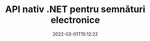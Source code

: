 ---
############################# Static ############################
layout: "product"
date: 2022-03-01T15:12:22
draft: false
#operation: 
#signaturetype: 
#fileformat: 
#productName: Java
lang: ro
#productCode: java
#otherformats: 
#breadcrumb: Put  signature on  for Java
product: "Signature"
product_tag: "signature"
platform: ".NET"
platform_tag: "net"

############################# Head ############################
head_title: ".NET Digital Signature API - Semnă electronică PDF Word Excel Imagini"
head_description: "C# .NET API de semnătură digitală, bibliotecă eSignature pentru a semna electronic PDF, Word, foi de calcul Excel, PowerPoint, imagini și formate de documente grafice."

############################# Header ############################
title: "API nativ .NET pentru semnături electronice"
description: "Adăugați semnături digitale la formatele de documente și implementați tipuri populare de semnătură electronică (text, imagine, cod QR, cod de bare, ștampilă și metadate) în aplicațiile .NET."
button:
    enable: true

############################# SubMenu ############################
submenu:
    enable: true
    
    left:
        img_alt: "GroupDocs.Signature for .NET"
        image: "https://www.groupdocs.cloud/templates/groupdocs/images/product-logos/groupdocs-signature-net.png"
        product: "GroupDocs.Signature"
        platform: ".NET"

    middle:
        button:
            # button loop
            - link: "#overview"
              text: "Prezentare generală"

            # button loop
            - link: "#features"
              text: "Caracteristici"

            # button loop
            - link: "#support"
              text: "A sustine"

            # button loop
            - link: "https://products.groupdocs.app/signature"
              text: "Demo live"

            # button loop
            - link: "https://purchase.groupdocs.com/pricing/signature/net"
              text: "Prețuri"

    right:
        link_download: "https://downloads.groupdocs.com/signature"
        link_learn: "https://docs.groupdocs.com/signature/net/"
        link_buy: "https://purchase.groupdocs.com"

############################# Overview ############################
overview:
    enable: true
    content: |
      Utilizați GroupDocs.Signature pentru .NET API pentru a crea aplicații în C#, ASP.NET și alte tehnologii bazate pe .NET, care vă permit să semnați documente de afaceri digitale, cum ar fi PDF, Microsoft Word, foi de calcul Excel, prezentări PowerPoint, imagini, OpenDocument și alte formate de fișiere standard din industrie fără a fi nevoie să instalați niciun software suplimentar. Această bibliotecă de semnături electronice este ușor de lucrat, iar dezvoltatorii .NET pot adăuga cu ușurință funcții avansate de semnătură digitală în aplicațiile lor, dând posibilitatea utilizatorilor să semneze, să caute și să verifice în siguranță semnăturile electronice din formatele de documente populare. Acceptă implementarea unei varietăți de tipuri de semnături, cum ar fi text, imagine, cod de bare, cod QR, câmp de formular, ștampilă și metadate.  

      API-ul pentru semnătura documentelor vă oferă opțiuni de căutare simple și avansate pentru a localiza într-o clipită semnăturile necesare pe un document. Opțiunile de aplicare a stilului semnăturii, gestionarea aspectului și personalizarea proprietăților semnăturii, cum ar fi dimensiunile, umbra, alinierea și multe altele sunt, de asemenea, realizabile cu acest API de semnare a documentelor bogat în funcții.  

      GroupDocs.Signature pentru .NET poate fi utilizat în orice mediu de dezvoltare care acceptă platforma .NET. Este compatibil cu toate limbile bazate pe .NET și acceptă sisteme de operare populare (Windows, Linux, MacOS) în care pot fi instalate cadre Mono sau .NET (inclusiv .NET Core).
    tabs:
      enable: true
      
      ## TAB ONE ##
      tab_one:
        description: |
          Mai jos este o prezentare generală a GroupDocs.Signature pentru .NET:
      
        left:
          enable: true
          icon: "fab fa-html5"
          title: "Tipuri de semnătură"
          content: |
            * Semnătura text
            * Semnătura imaginii
            * Semnături digitale
            * Semnătura codului QR
            * Semnătura codului de bare
            * Semnătura ștampilă
            * Semnătura metadatelor
      
      ## TAB TWO ##
      tab_two:
        description: |
          GroupDocs.Signature pentru .NET acceptă vizualizarea tuturor [formatelor de fișiere de documente] populare (https://docs.groupdocs.com/signature/net/supported-document-formats/). Cu doar câteva linii de cod, adăugați semnătură PDF, Microsoft Office Word, foaie de calcul Excel, imagine, HTML, e-mail Outlook, OneNote, proiect și capabilități de vizualizare a graficelor în aplicațiile dvs. .NET.

        left:
          enable: true
          table:
            # table loop
            - title: "Microsoft Office"
              content: |
                * **Word:** DOC, DOCX, DOCM, DOT, DOTX, DOTM, RTF, TXT
                * **Excel:** XLS, XLSX, XLSM, XLSB, XLTM, XLT, XLTM, XLTX, XLAM, SXC, SpreadsheetML
                * **PowerPoint:** PPT, PPTX, PPS, PPSX, PPSM, POT, POTM, POTX, PPTM

        right:
          enable: true
          table:
            # table loop
            - title: "Images & Other Formats"
              content: |
                * **Imagini**: JPG, BMP, PNG, TIFF, GIF, DCM, WEBP
                * **OpenDocument**: ODT, OTT, OTS, ODS, ODP, OTP, ODG
                * **Jpeg2000**: JP2, JPF, JPX, J2K, J2C, JPM
                * **Metafișiere**: EMF, WMF, CMX
                * **Portabil**: PDF
                * **Grafică vectorială scalabilă**: CDR, SVG
                * **Adobe Photoshop**: PSD
                * **Alții**: DJVU

      ## TAB THREE ##
      tab_three:
        description: |
          GroupDocs.Signature pentru .NET acceptă următoarele sisteme de operare, cadre și manageri de pachete:
        
        left:
          enable: true
          table:
            # table loop
            - icon: "fab fa-windows"
              title: "Sisteme de operare"
              content: |
                * Windows Desktop
                * Windows Server
                * Windows Azure
                * Linux
                * MacOS

            # table loop
            - icon: "fas fa-code"
              title: "Cadre acceptate"
              content: |
                * .NET Framework 2.0 or higher
                * Mono Framework 1.2 or higher
                * .NET Standard 2.0
                * .NET Core 2.0
                * .NET Core 2.1

        right:
          enable: true
          table:
            # table loop
            - icon: "fas fa-box"
              title: "Manager de pachete"
              content: |
                * NuGet

            # table loop
            - icon: "fas fa-tools"
              title: "Medii de dezvoltare"
              content: |
                * Microsoft Visual Studio
                * Xamarin.Android
                * Xamarin.IOS
                * Xamarin.Mac
                * MonoDevelop

############################# Features ############################
features:
    enable: true
    title: "GroupDocs.Signature pentru caracteristici .NET"

    feature:
      # feature loop
      - icon: "fas fa-copy"
        content: "Creați, căutați, actualizați, ascundeți, verificați și ștergeți semnăturile electronice din formatele de documente acceptate"

      # feature loop
      - icon: "fas fa-eye"
        content: "Specificați XML Advanced Electronic Signatures (XAdES) pentru foile de calcul Excel"

      # feature loop
      - icon: "fas fa-bolt"
        content: "Preluați conținutul imaginii din documentele semnate cu coduri QR, coduri de bare și semnături de imagine"
      
      # feature loop
      - icon: "fas fa-file-powerpoint"
        content: "Setați înălțimea, lățimea, marginile și alinierea pentru semnătura textului sau a imaginii și plasați pe o anumită pagină"

      # feature loop
      - icon: "fas fa-code"
        content: "Căutați, verificați și semnați digital documente de prezentare PowerPoint"

      # feature loop
      - icon: "fas fa-cloud"
        content: "Semnează formate de documente de procesare a textului cu filigrane de text nativ"

      # feature loop
      - icon: "fas fa-remove-format"
        content: "Suportă colțuri rotunjite pentru tipurile de semnătură de ștampilă dreptunghiulară"

      # feature loop
      - icon: "fas fa-comment-slash"
        content: "Aplicați semnătura text sau imagine pe o anumită foaie Excel sau setați semnătura electronică pe toate foile"

      # feature loop
      - icon: "fas fa-location-arrow"
        content: "Specificați un anumit număr de rând și de coloană pentru a plasa semnătura textului sau a imaginii în foaia Excel"

      # feature loop
      - icon: "fas fa-border-all"
        content: "Aplicați umbra semnăturii textului în Microsoft PowerPoint și setați-i culoarea, unghiul și transparența"

      # feature loop
      - icon: "fas fa-wrench"
        content: "Configurați stilurile și opțiunile de font pentru semnătura textului pentru foile Excel"

      # feature loop
      - icon: "fas fa-columns"
        content: "Setați tipul semnăturii imaginii, de ex. Rotunzi sau pătrat și configurați marginile, culoarea fontului, rotația"

      # feature loop
      - icon: "fas fa-file-word"
        content: "Aplicați certificate digitale documentelor, foilor de calcul și fișierelor PDF cu linie de semnătură"

      # feature loop
      - icon: "fas fa-envelope"
        content: "Efectuați setările de culoare, aplicați transparență și rotație la semnătura textului"

      # feature loop
      - icon: "fas fa-print"
        content: "Configurați opțiunile de luminozitate și tonuri de gri și specificați indentarea semnăturii imaginii într-o imagine"

      # feature loop
      - icon: "fas fa-file-archive"
        content: "Încorporați obiecte personalizate, serializați, precum și criptați și decriptați valorile semnăturii metadatelor documentului PDF"

      # feature loop
      - icon: "fas fa-lock"
        content: "Ascundeți, eliminați sau personalizați aspectul semnăturilor digitale din documentele PDF"

      # feature loop
      - icon: "fas fa-file-code"
        content: "Semnați documente PDF cu câmpul de formular digital și semnătura text ca imagine, adnotare, autocolant sau filigran"
      
      # feature loop
      - icon: "fas fa-fill-drip"
        content: "Puneți semnătura text în câmpurile de formular ale documentelor MS Word și PDF"

      # feature loop
      - icon: "fas fa-file-excel"
        content: "Specificați pagini arbitrare ale documentelor pentru procesarea semnăturii sau verificarea extinsă a semnăturii electronice pentru fișierele Word"

      # feature loop
      - icon: "fas fa-heading"
        content: "Salvați fișierul imagine semnat în format diferit și exportați foaia de calcul semnată ca imagine sau TIFF cu mai multe pagini"

      # feature loop
      - icon: "fas fa-project-diagram"
        content: "Atribuiți, modificați și eliminați parola fișierelor semnate și aplicați semnătura electronică fișierelor protejate cu parolă"

      # feature loop
      - icon: "fas fa-cube"
        content: "Foi de lucru eSign, diapozitive PowerPoint, documente Word și imagini cu obiecte personalizate în metadate"

      # feature loop
      - icon: "fab fa-uncharted"
        content: "Configurați stilurile de pensulă semnătură ca Solid, Textură, Gradient liniar și Gradient radial"

      # feature loop
      - icon: "fab fa-uncharted"
        content: "Semnați documente cu text sau date cu cod QR criptat personalizat"

      # feature loop
      - icon: "fab fa-uncharted"
        content: "Căutați și semnați fișiere cu format DjVu ca document imagine"

      # feature loop
      - icon: "fab fa-uncharted"
        content: "Extrageți informații despre document, de exemplu, Număr pagini, prin URL-ul fișierului"

      # feature loop
      - icon: "fab fa-uncharted"
        content: "Căutați, semnați și verificați fișierele CorelDraw ca documente imagine"

      # feature loop
      - icon: "fab fa-uncharted"
        content: "Păstrați istoricul informațiilor despre semnăturile procesate sau șterse stocate în metadate"

      # feature loop
      - icon: "fab fa-uncharted"
        content: "Adăugați obiect de date personalizate, VCard sau obiect de e-mail la codul QR și verificați codul QR criptat în fișierele PDF"

    more_feature:
      # more_feature_loop
      - title: "Adăugați cu ușurință semnături digitale"
        content: |
          GroupDocs.Signature pentru .NET API vă permite să adăugați diferite tipuri de semnături la formatele de fișiere acceptate. Tipurile de semnătură, cum ar fi Text, Imagine, Digital, Stamp, QR-Code, Barcode și Metadate pot fi aplicate folosind GroupDocs.Signature pentru .NET. Următorul exemplu de cod arată cum să aplicați semnătura text unui document PDF:

          ```cs
          using (Signature signature = new Signature("D:\\sample.pdf"))
          {
          TextSignOptions options = new TextSignOptions("John Smith")
          {
          // setați culoarea textului
          ForeColor = Color.Red
          };
          // semnează documentul pentru a fi depus
          signature.Sign("D:\\signed.pdf", options);
          }
          ```

      # more_feature_loop
      - title: "Tipuri de semnături de coduri de bare acceptate"
        content: |
          API-ul nostru de manipulare a semnăturilor vă oferă funcția de a aplica semnături de coduri de bare la formatele de documente acceptate. GroupDocs.Signature pentru .NET acceptă diverse tipuri de coduri de bare, cum ar fi Code128, Code39Extended, Code39Standard, EAN14, EAN8, ITF14, UPCA și UPCE. Un obiect static numit „AllTypes” este, de asemenea, furnizat pentru a suporta toate tipurile de coduri de bare înregistrate.

      # more_feature_loop
      - title: "Căutați semnături și certificate"
        content: |
          GroupDocs.Signature pentru .NET API, vă permite să căutați certificate digitale din documente Word, foi de calcul Excel și fișiere PDF. De asemenea, puteți prelua toate certificatele digitale înregistrate în sistem. Semnăturile metadatelor pot fi căutate și în documente Word, foi de calcul Excel, imagini și fișiere PDF, folosind GroupDocs.Signature pentru API .NET.  

          Prin GroupDocs.Signature pentru .NET API, puteți căuta semnături QR-Code și coduri de bare în orice document, prezentare, foaie de calcul, imagine, precum și fișier PDF și puteți prelua progresul căutării. De asemenea, puteți căuta obiecte de date personalizate din documente semnate cu QR-Code Signature.

      # more_feature_loop
      - title: "Opțiuni de căutare avansată pentru codul de bare"
        content: |
          Puteți căuta și găsi codul de bare necesar prin GroupDocs.Signature for.NET API foarte ușor, deoarece API-ul nostru semnătură oferă opțiuni avansate de căutare. Acestea vă permit să căutați un cod de bare pe o anumită pagină, să căutați într-un document, să specificați diferite pagini de căutat (prima, ultima, par, impar), să căutați un cod de bare de un anumit tip de codificare, să căutați un cod de bare pe baza unui anumit șir de text sau să căutați un cod de bare bazat pe șir cu opțiunea „conține”.

############################# Support ############################
support:
    enable: true

############################# Solutions ############################
solutions:
    enable: true
    title: "GroupDocs.Signature oferă API-uri de vizualizare a documentelor pentru alte medii de dezvoltare populare"

    solution:
        # solution loop
        - img_alt: "GroupDocs.Signature for Java"
          image: "https://www.groupdocs.cloud/templates/groupdocs/images/product-logos/groupdocs-signature-java.png"
          product: "GroupDocs.Signature"
          platform: "Java"
          link: "/signature/java/"

############################# Back to top ###############################
back_to_top:
  enable: true
---